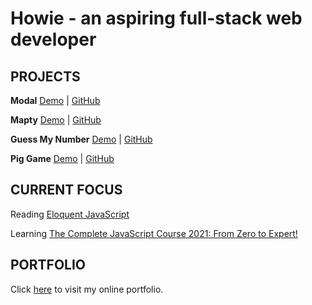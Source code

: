 # Howie - an aspiring full-stack web developer
## PROJECTS
**Modal** [Demo](https://howiework.github.io/Modal/) | [GitHub](https://github.com/HowieWork/Modal)

**Mapty** [Demo](https://howiework.github.io/Mapty/) | [GitHub](https://github.com/HowieWork/Mapty)

**Guess My Number** [Demo](https://howiework.github.io/Guess-my-number/) | [GitHub](https://github.com/HowieWork/Guess-my-number)

**Pig Game** [Demo](https://howiework.github.io/Pig-game/) | [GitHub](https://github.com/HowieWork/Pig-game)

## CURRENT FOCUS
Reading [Eloquent JavaScript](https://github.com/HowieWork/learn-eloquent-js)

Learning [The Complete JavaScript Course 2021: From Zero to Expert!](https://github.com/HowieWork/complete-javascript-with-jonas)
## PORTFOLIO
Click [here](https://howiework.com/) to visit my online portfolio.
